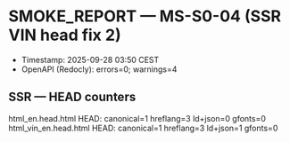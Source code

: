 # SMOKE_REPORT — MS-S0-04 (SSR VIN head fix 2)
- Timestamp: 2025-09-28 03:50 CEST
- OpenAPI (Redocly): errors=0; warnings=4
## SSR — HEAD counters
html_en.head.html  HEAD: canonical=1 hreflang=3 ld+json=0 gfonts=0
html_vin_en.head.html  HEAD: canonical=1 hreflang=3 ld+json=1 gfonts=0
